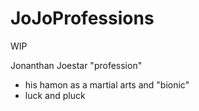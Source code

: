# JoJoProfessions
WIP

Jonanthan Joestar "profession"
- his hamon as a martial arts and "bionic"
- luck and pluck